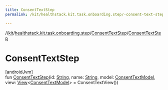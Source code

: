 ```yaml
---
title: ConsentTextStep
permalink: /kit/healthstack.kit.task.onboarding.step/-consent-text-step/-consent-text-step.html

---
```

//[kit](../../../index.html)/[healthstack.kit.task.onboarding.step](../index.html)/[ConsentTextStep](index.html)/[ConsentTextStep](-consent-text-step.html)



# ConsentTextStep



[androidJvm]\
fun [ConsentTextStep](-consent-text-step.html)(id: [String](https://kotlinlang.org/api/latest/jvm/stdlib/kotlin/-string/index.html), name: [String](https://kotlinlang.org/api/latest/jvm/stdlib/kotlin/-string/index.html), model: [ConsentTextModel](../../healthstack.kit.task.onboarding.model/-consent-text-model/index.html), view: [View](../../healthstack.kit.task.base/-view/index.html)&lt;[ConsentTextModel](../../healthstack.kit.task.onboarding.model/-consent-text-model/index.html)&gt; = ConsentTextView())




